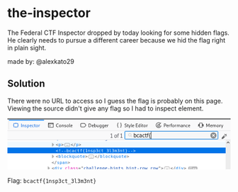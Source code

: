 # the-inspector

The Federal CTF Inspector dropped by today looking for some hidden flags. He clearly needs to pursue a different career because we hid the flag right in plain sight.

made by: @alexkato29

## Solution

There were no URL to access so I guess the flag is probably on this page. Viewing the source didn't give any flag so I had to inspect element.

![](./1.png)


Flag: ```bcactf{1nsp3ct_3l3m3nt} ```